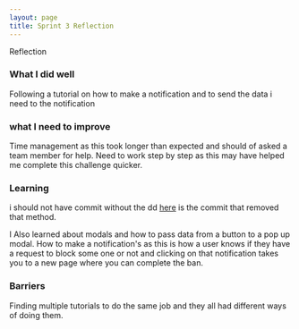 ```yaml
---
layout: page
title: Sprint 3 Reflection
---
```


Reflection

### What I did well
Following a tutorial on how to make a notification and to send the data i need to the notification


### what I need to improve
Time management as this took longer than expected and should of asked a team member for help.
Need to work step by step as this may have helped me complete this challenge quicker. 

### Learning 
i should not have commit without the dd [here](https://github.com/SoftEnOP/op-stats-team-1/commit/1db84dee73629b3fe91df1aabf0f2f633439afcf) is the commit that removed that method.

I Also learned about modals and how to pass data from a button to a pop up modal.
How to make a notification's as this is how a user knows if they have a request to block some one or not and clicking on that notification takes you to a new page where you can complete the ban.


### Barriers 
Finding multiple tutorials to do the same job and they all had different ways of doing them.

